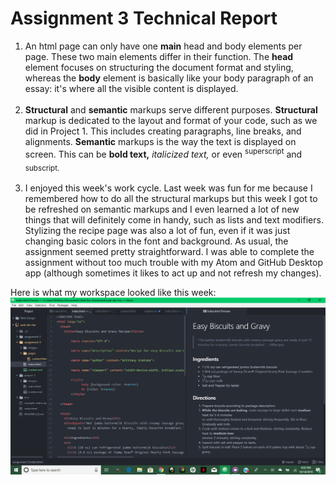 <h1>Assignment 3 Technical Report</h1>
<ol>
  <li>An html page can only have one <b>main</b> head and body elements per page. These two main elements differ in their function. The <b>head</b> element focuses on structuring the document format and styling, whereas the <b>body</b> element is basically like your body paragraph of an essay: it's where all the visible content is displayed.</li>
  <br />
  <li><b>Structural</b> and <b>semantic</b> markups serve different purposes. <b>Structural</b> markup is dedicated to the layout and format of your code, such as we did in Project 1. This includes creating paragraphs, line breaks, and alignments. <b>Semantic</b> markups is the way the text is displayed on screen. This can be <b>bold text,</b> <i>italicized text,</i> or even <sup>superscript</sup> and <sub>subscript.</sub></li>
  <br />
  <li>I enjoyed this week's work cycle. Last week was fun for me because I remembered how to do all the structural markups but this week I got to be refreshed on semantic markups and I even learned a lot of new things that will definitely come in handy, such as lists and text modifiers. Stylizing the recipe page was also a lot of fun, even if it was just changing basic colors in the font and background. As usual, the assignment seemed pretty straightforward. I was able to complete the assignment without too much trouble with my Atom and GitHub Desktop app (although sometimes it likes to act up and not refresh my changes).</li>
  </ol>

  <p>
  Here is what my workspace looked like this week:<br />
  <img src="./images/screenshot-3.png" />
  </p>
